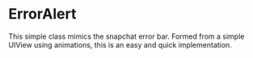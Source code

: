 # ErrorAlert
This simple class mimics the snapchat error bar. Formed from a simple UIView using animations, this is an easy and quick implementation.
